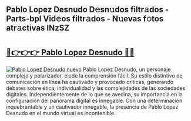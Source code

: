 ## Pablo Lopez Desnudo D𝚎sn𝚞dos filtr𝚊dos - Parts-bpl Vid𝚎os filtr𝚊dos - N𝚞evas f𝚘tos atr𝚊ctivas INzSZ

# <h2><a href="http://mbcfk8.tromn.icu/?c=Pablo+Lopez+Desnudo">🔗👉👉👉 Pablo Lopez Desnudo 🔗🔗</a></h2>

[![Pablo Lopez Desnudo nuevo](https://i.imgur.com/pEAQMta.gif)](http://mbcfk8.tromn.icu/?c=Pablo+Lopez+Desnudo)
Pablo Lopez Desnudo, un personaje complejo y polarizador, elude la comprensión fácil. Su estilo distintivo de comunicación en línea ha cautivado y provocado críticas, generando debates sobre ética, individualidad y las complejidades de las sociedades digitales. Independientemente de lo que se avecina, su importancia en la configuración del panorama digital es innegable. Con una determinación inquebrantable y un cautivador innegable, la presencia de Pablo Lopez Desnudo en el mundo virtual es incontenible.
